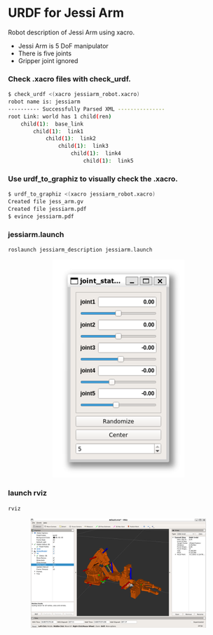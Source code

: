 # URDF for Jessi Arm
Robot description of Jessi Arm using xacro.
- Jessi Arm is 5 DoF manipulator
- There is five joints
- Gripper joint ignored


### Check .xacro files with check_urdf.
```bash
$ check_urdf <(xacro jessiarm_robot.xacro)
robot name is: jessiarm
---------- Successfully Parsed XML ---------------
root Link: world has 1 child(ren)
    child(1):  base_link
        child(1):  link1
            child(1):  link2
                child(1):  link3
                    child(1):  link4
                        child(1):  link5
```

### Use urdf_to_graphiz to visually check the .xacro.
```bash
$ urdf_to_graphiz <(xacro jessiarm_robot.xacro)
Created file jess_arm.gv
Created file jessiarm.pdf
$ evince jessiarm.pdf
```

### jessiarm.launch
```bash
roslaunch jessiarm_description jessiarm.launch
```
<p align="center">
    <img src="../doc/joint_states.png" width="300" />
</p>

### launch rviz

```bash
rviz
```
<p align="center">
    <img src="../doc/rviz.png" width="400" />
</p>
